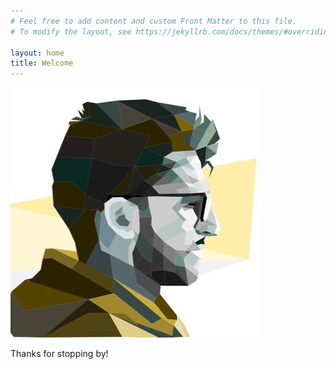 ```yaml
---
# Feel free to add content and custom Front Matter to this file.
# To modify the layout, see https://jekyllrb.com/docs/themes/#overriding-theme-defaults

layout: home
title: Welcome
---
```

![Nahin Khan's Profile](profile.jpg "Art credit: Dona Ferdinando")

Thanks for stopping by!
